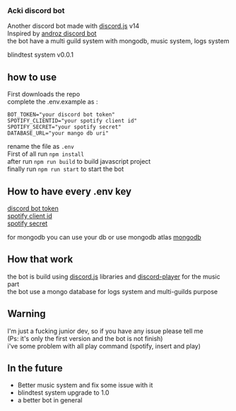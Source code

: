 ### Acki discord bot

Another discord bot made with [discord.js](https://github.com/discordjs/discord.js) v14  
Inspired by [androz discord bot](https://github.com/Androz2091/discord-music-bot)  
the bot have a multi guild system with mongodb, music system, logs system  
    
blindtest system v0.0.1 

## how to use

First downloads the repo  
complete the .env.example as :  

```
BOT_TOKEN="your discord bot token"
SPOTIFY_CLIENTID="your spotify client id"
SPOTIFY_SECRET="your spotify secret"
DATABASE_URL="your mango db uri"
```

rename the file as `.env`  
First of all run `npm install`  
after run `npm run build` to build javascript project    
finally run `npm run start` to start the bot    

## How to have every .env key
[discord bot token](https://discord.com/developers/applications)    
[spotify client id](https://developer.spotify.com/dashboard)        
[spotify secret](https://developer.spotify.com/dashboard)   

for mongodb you can use your db or use mongodb atlas
[mongodb](https://www.mongodb.com/fr-fr)    

## How that work
the bot is build using [discord.js](https://github.com/discordjs/discord.js) libraries and [discord-player](https://github.com/Androz2091/discord-player) for the music part  
the bot use a mongo database for logs system and multi-guilds purpose  


## Warning
I'm just a fucking junior dev, so if you have any issue please tell me  
(Ps: it's only the first version and the bot is not finish)  
i've some problem with all play command (spotify, insert and play)  

## In the future
* Better music system and fix some issue with it
* blindtest system upgrade to 1.0
* a better bot in general